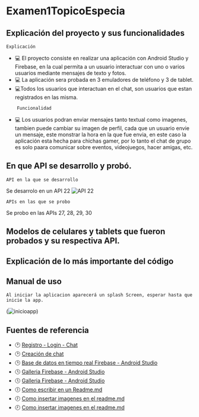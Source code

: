 # Examen1TopicoEspecia
## Explicación del proyecto y sus funcionalidades
    Explicación
- :computer: El proyecto consiste en realizar una aplicación con Android Studio y Firebase, en la cual permita a un usuario interactuar  con uno o varios usuarios mediante mensajes de texto y fotos.
- :computer: La aplicación sera probada en 3 emuladores de teléfono y 3 de tablet.
- :computer:Todos los usuarios que interactuan en el chat, son usuarios que estan registrados en las misma.
~~~
    Funcionalidad
~~~    
- :computer: Los usuarios podran enviar mensajes tanto textual como imagenes, tambien puede cambiar su imagen de perfil, cada que un usuario envie un mensaje, este monstrar la hora en la que fue envia, en este caso la aplicación esta hecha para chichas gamer, por lo tanto el chat de grupo es solo paara comunicar sobre eventos, videojuegos, hacer amigas, etc.
## En que API se desarrollo y probó.
    API en la que se desarrollo
Se desarrolo en un API 22
![API 22](https://user-images.githubusercontent.com/38759833/88226720-1f132180-cc32-11ea-9f5c-8a1c432f7db2.png)
~~~
APIs en las que se probo
~~~
Se probo en las APIs 27, 28, 29, 30
##  Modelos de celulares y tablets que fueron probados y su respectiva API.
##  Explicación de lo más importante del código 
##  Manual de uso
~~~
Al iniciar la aplicacion aparecerá un splash Screen, esperar hasta que inicie la app.
~~~
(![inicioapp](https://user-images.githubusercontent.com/38759833/88229096-ccd3ff80-cc35-11ea-8701-9da357128787.PNG))
##  Fuentes de referencia
- :clock1: [Registro - Login - Chat](https://www.youtube.com/watch?v=VVGuTDjsgcw&list=LL&index=12)
- :clock2: [Creación de chat](https://www.youtube.com/watch?v=DFnxY_PEnYY&list=LL&index=14)
- :clock3: [Base de datos en tiempo real Firebase - Android Studio](https://www.youtube.com/watch?v=7-LrsDclHeY&list=LL&index=5)
- :clock4: [Galleria Firebase - Android Studio](https://www.youtube.com/watch?v=pNleQQhVfd0&list=LL&index=4)
- :clock5: [Galleria Firebase - Android Studio](https://www.youtube.com/watch?v=RieQ6n8Y9LI&list=LL&index=4&t=1646s)
- :clock6: [Como escribir en un Readme.md ](https://www.youtube.com/watch?v=y6XdzBNC0_0)
- :clock7: [Como insertar imagenes en el readme.md](https://www.youtube.com/watch?v=nvPOUdz5PL4)
- :clock8: [Como insertar imagenes en el readme.md](https://www.youtube.com/watch?v=SQG36GkUHzE&t=845s)
